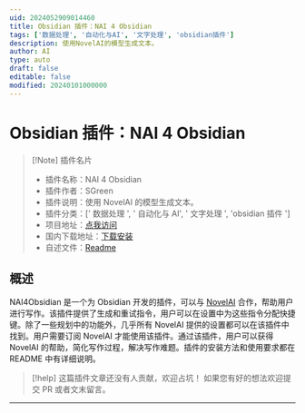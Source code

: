 ```yaml
---
uid: 2024052909014460
title: Obsidian 插件：NAI 4 Obsidian
tags: ['数据处理', '自动化与AI', '文字处理', 'obsidian插件']
description: 使用NovelAI的模型生成文本。
author: AI
type: auto
draft: false
editable: false
modified: 20240101000000
---
```


# Obsidian 插件：NAI 4 Obsidian

> [!Note] 插件名片
> - 插件名称：NAI 4 Obsidian
> - 插件作者：SGreen
> - 插件说明：使用 NovelAI 的模型生成文本。
> - 插件分类：[' 数据处理 ', ' 自动化与 AI', ' 文字处理 ', 'obsidian 插件 ']
> - 项目地址：[点我访问](https://github.com/SalokinGreen/NAI4Obsidian)
> - 国内下载地址：[下载安装](https://pkmer.cn/products/plugin/pluginMarket/?nai4obsidian)
> - 自述文件：[Readme](https://ghproxy.net/https://raw.githubusercontent.com/SalokinGreen/NAI4Obsidian/master/README.md)

## 概述

NAI4Obsidian 是一个为 Obsidian 开发的插件，可以与 [NovelAI](https://novelai.net/) 合作，帮助用户进行写作。该插件提供了生成和重试指令，用户可以在设置中为这些指令分配快捷键。除了一些规划中的功能外，几乎所有 NovelAI 提供的设置都可以在该插件中找到。用户需要订阅 NovelAI 才能使用该插件。通过该插件，用户可以获得 NovelAI 的帮助，简化写作过程，解决写作难题。插件的安装方法和使用要求都在 README 中有详细说明。

> [!help]
> 这篇插件文章还没有人贡献，欢迎占坑！
> 如果您有好的想法欢迎提交 PR 或者文末留言。

---



